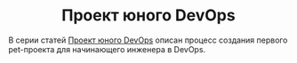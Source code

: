 <h1 align="center">Проект юного DevOps</h1>

В серии статей [Проект юного DevOps](https://habr.com/ru/articles/781746/) описан процесс создания первого pet-проекта для начинающего инженера в DevOps.
